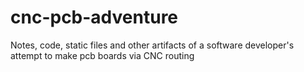 # cnc-pcb-adventure
Notes, code, static files and other artifacts of a software developer's attempt to make pcb boards via CNC routing
